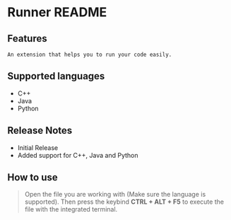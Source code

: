 # Runner README## Features    An extension that helps you to run your code easily.## Supported languages  - C++  - Java  - Python## Release Notes  - Initial Release  - Added support for C++, Java and Python## How to use> Open the file you are working with (Make sure the language is supported). Then press the keybind **CTRL + ALT + F5** to execute the file with the integrated terminal.